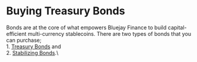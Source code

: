 # Buying Treasury Bonds

Bonds are at the core of what empowers Bluejay Finance to build capital-efficient multi-currency stablecoins. There are two types of bonds that you can purchase; \
1\. [Treasury Bonds](https://docs.bluejay.finance/core-concepts/treasury-bonds) and \
2\. [Stabilizing Bonds](https://docs.bluejay.finance/core-concepts/stabilizing-bond).\
